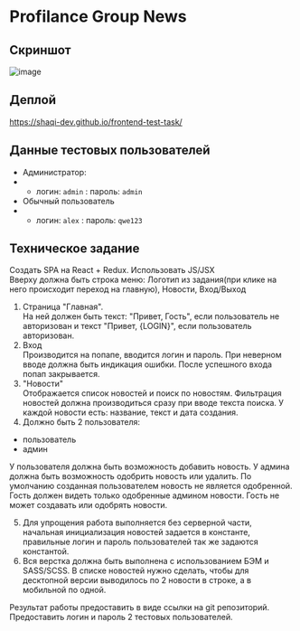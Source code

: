 # Profilance Group News

## Скриншот

![image](https://user-images.githubusercontent.com/71282670/172519237-4e800e48-ad09-4c96-929e-1ca23f0fa322.png)

## Деплой

https://shaqi-dev.github.io/frontend-test-task/

## Данные тестовых пользователей

- Администратор: 
- - логин: `admin` : пароль: `admin`
- Обычный пользователь
- - логин: `alex` : пароль: `qwe123`

## Техническое задание

Создать SPA на React + Redux. Использовать JS/JSX  
Вверху должна быть строка меню: Логотип из задания(при клике на него происходит переход на главную), Новости, Вход/Выход

1) Страница "Главная".  
На ней должен быть текст: "Привет, Гость", если пользователь не авторизован и текст "Привет, {LOGIN}", если пользователь авторизован.
2) Вход  
Производится на попапе, вводится логин и пароль. При неверном вводе должна быть индикация ошибки.
После успешного входа попап закрывается.
3) "Новости"  
Отображается список новостей и поиск по новостям. Фильтрация новостей должна производиться сразу при вводе текста поиска. У каждой новости есть: название, текст и дата создания.
4) Должно быть 2 пользователя:  
- пользователь
- админ
      
У пользователя должна быть возможность добавить новость. У админа должна быть возможность одобрить новость или удалить. По умолчанию созданная пользователем новость не является одобренной.   
Гость должен видеть только одобренные админом новости. Гость не может создавать или одобрять новости.  
  
5) Для упрощения работа выполняется без серверной части, начальная инициализация новостей задается в константе, правильные логин и пароль пользователей так же задаются константой.  
6) Вся верстка должна быть выполнена с использованием БЭМ и SASS/SCSS. В списке новостей нужно сделать, чтобы для десктопной версии выводилось по 2 новости в строке, а в мобильной по одной.
  
Результат работы предоставить в виде ссылки на git репозиторий.
Предоставить логин и пароль 2 тестовых пользователей.
